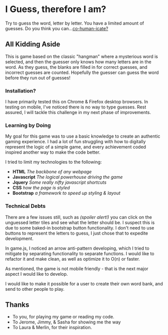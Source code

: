 

# I Guess, therefore I am?
Try to guess the word, letter by letter. You have a limited amount of guesses. Do you think you can...[co-human-icate?](https://fermenting.github.io/co-human-icate/)


## All Kidding Aside

This is game based on the classic "hangman" where a mysterious word is selected, and then the guesser only knows how many letters are in the word. As they guess, the blanks are filled in for correct guesses, and incorrect guesses are counted. Hopefully the guesser can guess the word before they run out of guesses!

### Installation?

I have primarily tested this on Chrome & Firefox desktop browsers. In testing on mobile, I've noticed there is no way to type guesses. Rest assured, I will tackle this challenge in my next phase of improvements.

### Learning by Doing

My goal for this game was to use a basic knowledge to create an authentic gaming experience. I had a lot of fun struggling with how to digitally represent the logic of a simple game, and every achievement coded inspired another way to make the code better.

I tried to limit my technologies to the following:

* __HTML__ _The backbone of any webpage_
* __Javascript__ _The logical powerhouse driving the game_
* __Jquery__ _Some really nifty javascript shortcuts_
* __CSS__ _how the page is styled_
* __Bootstrap__ _a framework to speed up styling & layout_

### Technical Debts

There are a few issues still, such as _(spoiler alert!)_ you can click on the unguessed letter tiles and see what the letter should be. I suspect this is due to some baked-in bootstrap button functionality. I don't need to use buttons to represent the letters to guess, I just chose that to expedite development.

In game.js, I noticed an arrow anti-pattern developing, which I tried to mitigate by separating functionality to separate functions. I would like to refactor it and make clean, as well as optimize it to O(n) or faster.

As mentioned, the game is not mobile friendly - that is the next major aspect I would like to develop.

I would like to make it possible for a user to create their own word bank, and send to other people to play.

## Thanks 

* To you, for playing my game or reading my code.
* To Jerome, Jimmy, & Sasha for showing me the way
* To Laura & Merlin, for their inspiration.